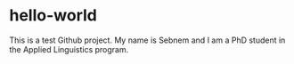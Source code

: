 # hello-world
This is a test Github project. 
My name is Sebnem and I am a PhD student in the Applied Linguistics program. 

